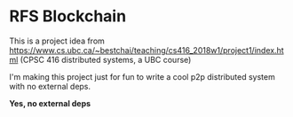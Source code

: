 # RFS Blockchain


This is a project idea from https://www.cs.ubc.ca/~bestchai/teaching/cs416_2018w1/project1/index.html (CPSC 416 distributed systems, a UBC course)


I'm making this project just for fun to write a cool p2p distributed system with no external deps.


**Yes, no external deps**

